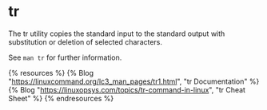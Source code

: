 # tr

The tr utility copies the standard input to the standard output with substitution or deletion of selected characters.

See `man tr` for further information.

{% resources %}
  {% Blog "https://linuxcommand.org/lc3_man_pages/tr1.html", "tr Documentation" %}
  {% Blog "https://linuxopsys.com/topics/tr-command-in-linux", "tr Cheat Sheet" %}
{% endresources %}
